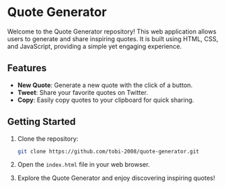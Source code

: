# Quote Generator

Welcome to the Quote Generator repository! This web application allows users to generate and share inspiring quotes. It is built using HTML, CSS, and JavaScript, providing a simple yet engaging experience.

## Features

- **New Quote**: Generate a new quote with the click of a button.
- **Tweet**: Share your favorite quotes on Twitter.
- **Copy**: Easily copy quotes to your clipboard for quick sharing.

## Getting Started

1. Clone the repository:

    ```bash
    git clone https://github.com/tobi-2008/quote-generator.git
    ```

2. Open the `index.html` file in your web browser.

3. Explore the Quote Generator and enjoy discovering inspiring quotes!
